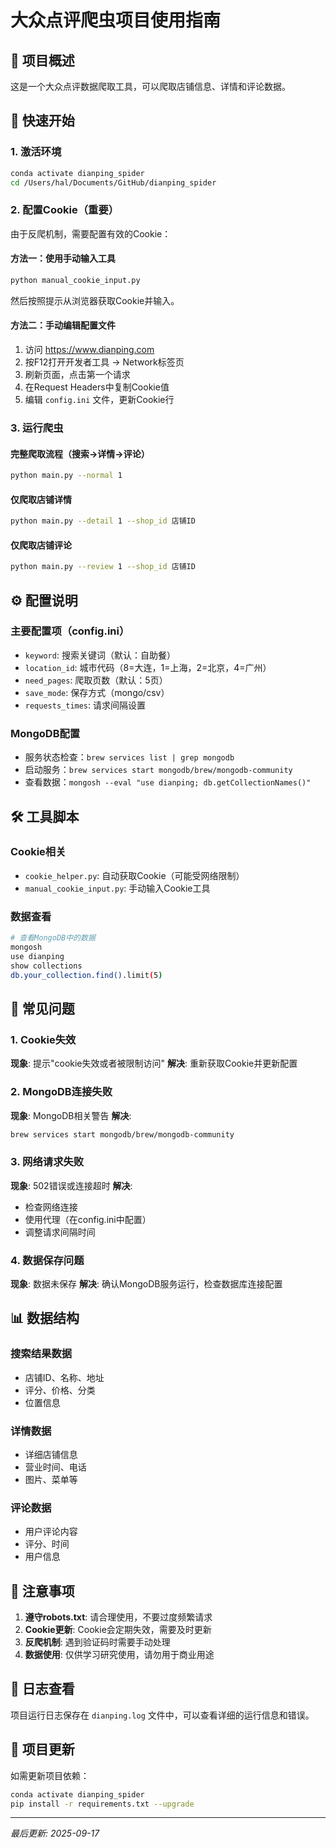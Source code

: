 # 大众点评爬虫项目使用指南

## 🎯 项目概述
这是一个大众点评数据爬取工具，可以爬取店铺信息、详情和评论数据。

## 🚀 快速开始

### 1. 激活环境
```bash
conda activate dianping_spider
cd /Users/hal/Documents/GitHub/dianping_spider
```

### 2. 配置Cookie（重要）
由于反爬机制，需要配置有效的Cookie：

#### 方法一：使用手动输入工具
```bash
python manual_cookie_input.py
```
然后按照提示从浏览器获取Cookie并输入。

#### 方法二：手动编辑配置文件
1. 访问 https://www.dianping.com
2. 按F12打开开发者工具 → Network标签页
3. 刷新页面，点击第一个请求
4. 在Request Headers中复制Cookie值
5. 编辑 `config.ini` 文件，更新Cookie行

### 3. 运行爬虫

#### 完整爬取流程（搜索→详情→评论）
```bash
python main.py --normal 1
```

#### 仅爬取店铺详情
```bash
python main.py --detail 1 --shop_id 店铺ID
```

#### 仅爬取店铺评论
```bash
python main.py --review 1 --shop_id 店铺ID
```

## ⚙️ 配置说明

### 主要配置项（config.ini）
- `keyword`: 搜索关键词（默认：自助餐）
- `location_id`: 城市代码（8=大连，1=上海，2=北京，4=广州）
- `need_pages`: 爬取页数（默认：5页）
- `save_mode`: 保存方式（mongo/csv）
- `requests_times`: 请求间隔设置

### MongoDB配置
- 服务状态检查：`brew services list | grep mongodb`
- 启动服务：`brew services start mongodb/brew/mongodb-community`
- 查看数据：`mongosh --eval "use dianping; db.getCollectionNames()"`

## 🛠️ 工具脚本

### Cookie相关
- `cookie_helper.py`: 自动获取Cookie（可能受网络限制）
- `manual_cookie_input.py`: 手动输入Cookie工具

### 数据查看
```bash
# 查看MongoDB中的数据
mongosh
use dianping
show collections
db.your_collection.find().limit(5)
```

## 🔧 常见问题

### 1. Cookie失效
**现象**: 提示"cookie失效或者被限制访问"
**解决**: 重新获取Cookie并更新配置

### 2. MongoDB连接失败
**现象**: MongoDB相关警告
**解决**: 
```bash
brew services start mongodb/brew/mongodb-community
```

### 3. 网络请求失败
**现象**: 502错误或连接超时
**解决**: 
- 检查网络连接
- 使用代理（在config.ini中配置）
- 调整请求间隔时间

### 4. 数据保存问题
**现象**: 数据未保存
**解决**: 确认MongoDB服务运行，检查数据库连接配置

## 📊 数据结构

### 搜索结果数据
- 店铺ID、名称、地址
- 评分、价格、分类
- 位置信息

### 详情数据
- 详细店铺信息
- 营业时间、电话
- 图片、菜单等

### 评论数据
- 用户评论内容
- 评分、时间
- 用户信息

## 🚨 注意事项

1. **遵守robots.txt**: 请合理使用，不要过度频繁请求
2. **Cookie更新**: Cookie会定期失效，需要及时更新
3. **反爬机制**: 遇到验证码时需要手动处理
4. **数据使用**: 仅供学习研究使用，请勿用于商业用途

## 📝 日志查看
项目运行日志保存在 `dianping.log` 文件中，可以查看详细的运行信息和错误。

## 🔄 项目更新
如需更新项目依赖：
```bash
conda activate dianping_spider
pip install -r requirements.txt --upgrade
```

---
*最后更新: 2025-09-17*
